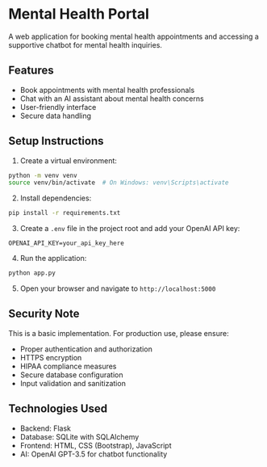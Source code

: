 # Mental Health Portal

A web application for booking mental health appointments and accessing a supportive chatbot for mental health inquiries.

## Features

- Book appointments with mental health professionals
- Chat with an AI assistant about mental health concerns
- User-friendly interface
- Secure data handling

## Setup Instructions

1. Create a virtual environment:
```bash
python -m venv venv
source venv/bin/activate  # On Windows: venv\Scripts\activate
```

2. Install dependencies:
```bash
pip install -r requirements.txt
```

3. Create a `.env` file in the project root and add your OpenAI API key:
```
OPENAI_API_KEY=your_api_key_here
```

4. Run the application:
```bash
python app.py
```

5. Open your browser and navigate to `http://localhost:5000`

## Security Note

This is a basic implementation. For production use, please ensure:
- Proper authentication and authorization
- HTTPS encryption
- HIPAA compliance measures
- Secure database configuration
- Input validation and sanitization

## Technologies Used

- Backend: Flask
- Database: SQLite with SQLAlchemy
- Frontend: HTML, CSS (Bootstrap), JavaScript
- AI: OpenAI GPT-3.5 for chatbot functionality
